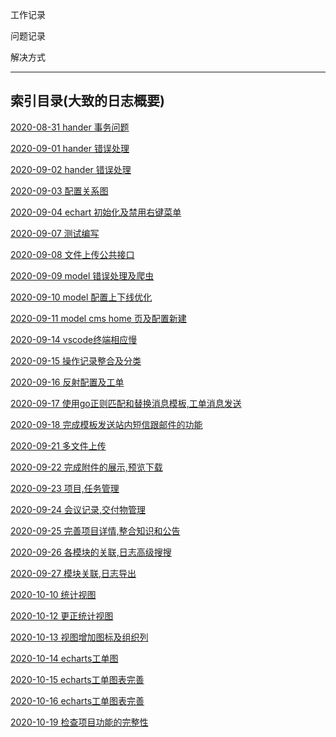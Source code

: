 工作记录

问题记录

解决方式

---

## 索引目录(大致的日志概要)

[2020-08-31 hander 事务问题](./2020-08-31.md)

[2020-09-01 hander 错误处理](./2020-09-01.md)

[2020-09-02 hander 错误处理](./2020-09-02.md)

[2020-09-03 配置关系图](./2020-09-03.md)

[2020-09-04 echart 初始化及禁用右键菜单](./2020-09-04.md)

[2020-09-07 测试编写](./2020-09-07.md)

[2020-09-08 文件上传公共接口](./2020-09-08.md)

[2020-09-09 model 错误处理及爬虫](./2020-09-09.md)

[2020-09-10 model 配置上下线优化](./2020-09-10.md)

[2020-09-11 model cms home 页及配置新建](./2020-09-11.md)

[2020-09-14 vscode终端相应慢](./2020-09-14.md)

[2020-09-15 操作记录整合及分类](./2020-09-15.md)

[2020-09-16 反射配置及工单](./2020-09-16.md)

[2020-09-17 使用go正则匹配和替换消息模板,工单消息发送](./2020-09-17.md)

[2020-09-18 完成模板发送站内短信跟邮件的功能](./2020-09-18.md)

[2020-09-21 多文件上传](./2020-09-21.md)

[2020-09-22 完成附件的展示,预览下载](./2020-09-22.md)

[2020-09-23 项目,任务管理](./2020-09-23.md)

[2020-09-24 会议记录,交付物管理](./2020-09-24.md)

[2020-09-25 完善项目详情,整合知识和公告](./2020-09-25.md)

[2020-09-26 各模块的关联,日志高级搜搜](./2020-09-26.md)

[2020-09-27 模块关联,日志导出](./2020-09-27.md)

[2020-10-10 统计视图](./2020-10-10.md)

[2020-10-12 更正统计视图](./2020-10-12.md)

[2020-10-13 视图增加图标及组织列](./2020-10-13.md)

[2020-10-14 echarts工单图](./2020-10-14.md)

[2020-10-15 echarts工单图表完善](./2020-10-15.md)

[2020-10-16 echarts工单图表完善](./2020-10-16.md)

[2020-10-19 检查项目功能的完整性](./2020-10-19.md)
